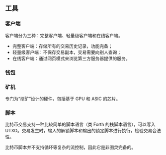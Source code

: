 ## 工具

### 客户端

客户端分为三种：完整客户端、轻量级客户端和在线客户端。

* 完整客户端：存储所有的交易历史记录，功能完备；
* 轻量级客户端：不保存交易副本，交易需要向别人查询；
* 在线客户端：通过网页模式来浏览第三方服务器提供的服务。

### 钱包

### 矿机
专门为“挖矿”设计的硬件，包括基于 GPU 和 ASIC 的芯片。

### 脚本
比特币交易支持一种比较简单的脚本语言（类 Forth 的栈脚本语言），可以写入 UTXO。交易发生时，输入的解锁脚本和输出的锁定脚本进行执行，检验交易合法性。

比特币脚本并不支持循环等复杂的流控制，因此它是非图灵完备的。